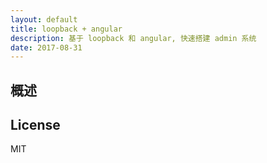 ```yaml
---
layout: default
title: loopback + angular
description: 基于 loopback 和 angular, 快速搭建 admin 系统
date: 2017-08-31
---
```


## 概述

## License
MIT

[ngx-admin-url]: https://github.com/ngx-plus/ngx-admin
[colmena-url]: https://github.com/colmena/colmena
